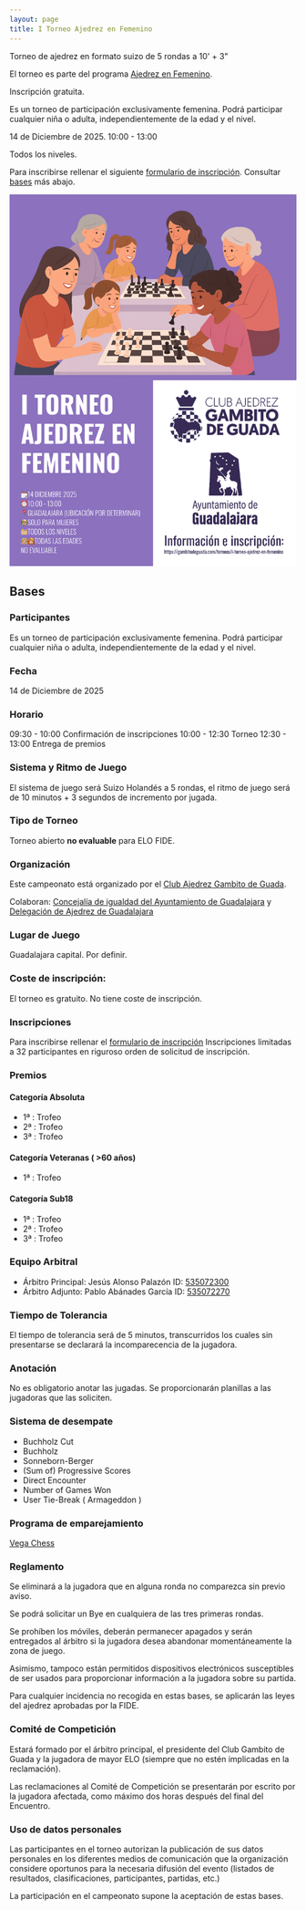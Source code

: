 ```yaml
---
layout: page
title: I Torneo Ajedrez en Femenino
---
```


Torneo de ajedrez en formato suizo de 5 rondas a 10' + 3" 

El torneo es parte del programa [Ajedrez en Femenino](/ajedrez-en-femenino).

Inscripción gratuita.

Es un torneo de participación exclusivamente femenina. Podrá participar cualquier niña o adulta, independientemente de la edad y el nivel.

14 de Diciembre de 2025. 10:00 - 13:00

Todos los niveles.

Para inscribirse rellenar el siguiente [formulario de inscripción](https://docs.google.com/forms/d/e/1FAIpQLSd2wmyEpw1r6LnH5gVAOJ3DCwx6Vs-4NIfQN-y-M9f9vm2iGA/viewform?usp=header). Consultar [bases](#bases) más abajo.

![I Torneo Ajedrez en Femenino](/assets/i-torneo-ajedrez-en-femenino.png)

## Bases

### Participantes

Es un torneo de participación exclusivamente femenina. Podrá participar cualquier niña o adulta, independientemente de la edad y el nivel.

### Fecha

14 de Diciembre de 2025

### Horario
09:30 - 10:00 Confirmación de inscripciones
10:00 - 12:30 Torneo
12:30 - 13:00 Entrega de premios

### Sistema y Ritmo de Juego

El sistema de juego será Suizo Holandés a 5 rondas, el ritmo de juego será de 10 minutos + 3 segundos de incremento por jugada.

### Tipo de Torneo

Torneo abierto **no evaluable** para ELO FIDE.

### Organización

Este campeonato está organizado por el [Club Ajedrez Gambito de Guada](https://gambitodeguada.com/).

Colaboran: [Concejalía de igualdad del Ayuntamiento de Guadalajara](https://www.guadalajara.es/es/ayuntamiento/servicios/igualdad/)  y [Delegación de Ajedrez de Guadalajara](https://ajedrezguadalajara.com/)

### Lugar de Juego

Guadalajara capital. Por definir.

### Coste de inscripción:
El torneo es gratuito. No tiene coste de inscripción.

### Inscripciones
Para inscribirse rellenar el [formulario de inscripción](https://docs.google.com/forms/d/e/1FAIpQLSd2wmyEpw1r6LnH5gVAOJ3DCwx6Vs-4NIfQN-y-M9f9vm2iGA/viewform?usp=header)
Inscripciones limitadas a 32 participantes en riguroso orden de solicitud de inscripción.

### Premios

#### Categoría Absoluta
- 1ª : Trofeo
- 2ª : Trofeo
- 3ª : Trofeo

#### Categoría Veteranas ( >60 años)
- 1ª : Trofeo

#### Categoría Sub18
- 1ª : Trofeo
- 2ª : Trofeo
- 3ª : Trofeo

### Equipo Arbitral

- Árbitro Principal: Jesús Alonso Palazón ID: [535072300](https://ratings.fide.com/profile/535072300)
- Árbitro Adjunto: Pablo Abánades García ID: [535072270](https://ratings.fide.com/profile/535072270)

### Tiempo de Tolerancia

El tiempo de tolerancia será de 5 minutos, transcurridos los cuales sin presentarse se declarará la incomparecencia de la jugadora.

### Anotación

No es obligatorio anotar las jugadas. Se proporcionarán planillas a las jugadoras que las soliciten.

### Sistema de desempate
- Buchholz Cut
- Buchholz
- Sonneborn-Berger
- (Sum of) Progressive Scores
- Direct Encounter
- Number of Games Won
- User Tie-Break ( Armageddon )

### Programa de emparejamiento

[Vega Chess](https://www.vegachess.com/ns/)

### Reglamento

Se eliminará a la jugadora que en alguna ronda no comparezca sin previo aviso.

Se podrá solicitar un Bye en cualquiera de las tres primeras rondas.

Se prohíben los móviles, deberán permanecer apagados y serán entregados al árbitro si la jugadora desea abandonar momentáneamente la zona de juego.

Asimismo, tampoco están permitidos dispositivos electrónicos susceptibles de ser usados para proporcionar información a la jugadora sobre su partida.

Para cualquier incidencia no recogida en estas bases, se aplicarán las leyes del ajedrez aprobadas por la FIDE.

### Comité de Competición

Estará formado por el árbitro principal, el presidente del Club Gambito de Guada y la jugadora de mayor ELO (siempre que no estén implicadas en la reclamación).

Las reclamaciones al Comité de Competición se presentarán por escrito por la jugadora afectada, como máximo dos horas después del final del Encuentro.

### Uso de datos personales

Las participantes en el torneo autorizan la publicación de sus datos personales en los diferentes medios de comunicación que la organización considere oportunos para la necesaria difusión del evento (listados de resultados, clasificaciones, participantes, partidas, etc.)

La participación en el campeonato supone la aceptación de estas bases.

